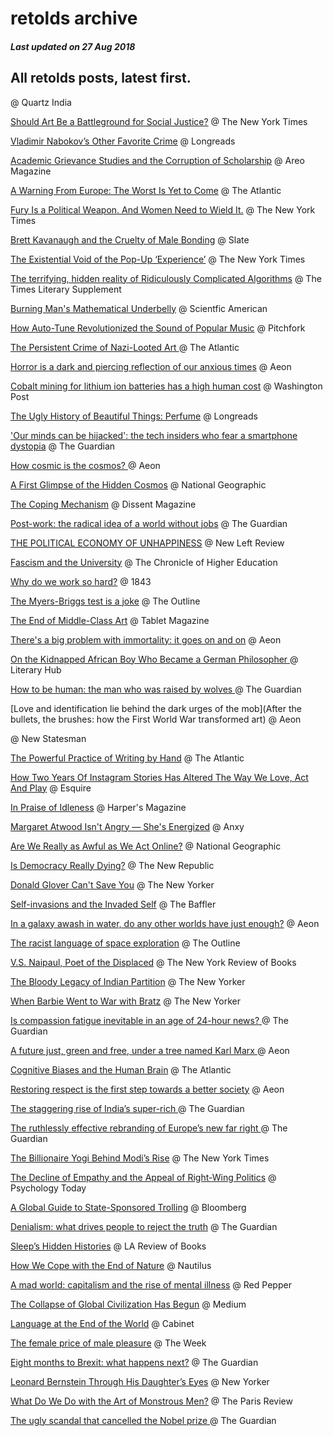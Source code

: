 # retolds archive
##### Last updated on 27 Aug 2018
## All retolds posts, latest first.



[]() @ Quartz India

[Should Art Be a Battleground for Social Justice?](https://www.nytimes.com/interactive/2018/10/03/magazine/morality-social-justice-art-entertainment.html) @  The New York Times

[Vladimir Nabokov’s Other Favorite Crime](https://longreads.com/2018/10/04/vladimir-nabokovs-other-favorite-crime/) @ Longreads

[Academic Grievance Studies and the Corruption of Scholarship](https://areomagazine.com/2018/10/02/academic-grievance-studies-and-the-corruption-of-scholarship/) @ Areo Magazine

[A Warning From Europe: The Worst Is Yet to Come](https://www.theatlantic.com/magazine/archive/2018/10/poland-polarization/568324/) @ The Atlantic

[Fury Is a Political Weapon. And Women Need to Wield It.](https://www.nytimes.com/2018/09/29/opinion/sunday/fury-is-a-political-weapon-and-women-need-to-wield-it.html) @ The New York Times

[Brett Kavanaugh and the Cruelty of Male Bonding](https://slate.com/news-and-politics/2018/09/brett-kavanaugh-allegations-yearbook-male-bonding.html) @ Slate

[The Existential Void of the Pop-Up ‘Experience’](https://www.nytimes.com/2018/09/26/arts/color-factory-museum-of-ice-cream-rose-mansion-29rooms-candytopia.html) @ The New York Times

[The terrifying, hidden reality of Ridiculously Complicated Algorithms](https://www.the-tls.co.uk/articles/public/ridiculously-complicated-algorithms/) @ The Times Literary Supplement

[Burning Man's Mathematical Underbelly](https://www.scientificamerican.com/article/burning-mans-mathematical-underbelly/) @ Scientfic American

[How Auto-Tune Revolutionized the Sound of Popular Music](https://pitchfork.com/features/article/how-auto-tune-revolutionized-the-sound-of-popular-music/) @ Pitchfork

[The Persistent Crime of Nazi-Looted Art ](https://www.theatlantic.com/entertainment/archive/2018/03/cornelius-gurlitt-nazi-looted-art/554936/) @ The Atlantic

[Horror is a dark and piercing reflection of our anxious times](https://aeon.co/essays/horror-is-a-dark-and-piercing-reflection-of-our-anxious-times) @ Aeon

[Cobalt mining for lithium ion batteries has a high human cost](https://www.washingtonpost.com/graphics/business/batteries/congo-cobalt-mining-for-lithium-ion-battery/) @ Washington Post

[The Ugly History of Beautiful Things: Perfume](https://longreads.com/2018/09/10/ugly-history-of-beautiful-things-perfume/) @ Longreads

['Our minds can be hijacked': the tech insiders who fear a smartphone dystopia](https://www.theguardian.com/technology/2017/oct/05/smartphone-addiction-silicon-valley-dystopia) @ The Guardian

[How cosmic is the cosmos? ](https://aeon.co/essays/can-buddhist-philosophy-explain-what-came-before-the-big-bang) @ Aeon

[A First Glimpse of the Hidden Cosmos](https://www.nationalgeographic.com/magazine/2015/01/dark-matter-dark-energy-hidden-cosmos/) @ National Geographic

[The Coping Mechanism](https://www.dissentmagazine.org/article/coping-economy-mindfulness-goes-corporate) @ Dissent Magazine

[Post-work: the radical idea of a world without jobs](https://www.theguardian.com/news/2018/jan/19/post-work-the-radical-idea-of-a-world-without-jobs) @ The Guardian

[THE POLITICAL ECONOMY OF UNHAPPINESS](https://newleftreview.org/II/71/william-davies-the-political-economy-of-unhappiness) @ New Left Review

[Fascism and the University](https://www.chronicle.com/article/Fascismthe-University/244382) @ The Chronicle of Higher Education

[Why do we work so hard?](https://www.1843magazine.com/features/why-do-we-work-so-hard) @ 1843

[The Myers-Briggs test is a joke](https://theoutline.com/post/6071/the-personality-brokers-review-myers-briggs-type-indicator?zd=1&zi=rgfowitg) @ The Outline

[The End of Middle-Class Art](https://www.tabletmag.com/jewish-arts-and-culture/visual-art-and-design/269564/the-end-of-middle-class-art) @ Tablet Magazine

[There's a big problem with immortality: it goes on and on](https://aeon.co/essays/theres-a-big-problem-with-immortality-it-goes-on-and-on) @ Aeon

[On the Kidnapped African Boy Who Became a German Philosopher ](https://lithub.com/on-the-kidnapped-african-boy-who-became-a-german-philosopher/) @ Literary Hub

[How to be human: the man who was raised by wolves ](https://www.theguardian.com/news/2018/aug/28/how-to-be-human-the-man-who-was-raised-by-wolves) @ The Guardian

[Love and identification lie behind the dark urges of the mob](After the bullets, the brushes: how the First World War transformed art) @ Aeon

[](https://www.newstatesman.com/culture/art-design/2018/08/after-bullets-brushes-how-first-world-war-transformed-art) @ New Statesman

[The Powerful Practice of Writing by Hand](https://www.theatlantic.com/entertainment/archive/2018/08/laura-van-den-berg-by-heart/567964/) @ The Atlantic

[How Two Years Of Instagram Stories Has Altered The Way We Love, Act And Play](https://www.esquire.com/uk/culture/a22588567/how-two-years-of-instagram-stories-has-altered-the-way-we-love-act-and-play/) @ Esquire

[In Praise of Idleness](https://harpers.org/archive/1932/10/in-praise-of-idleness/) @ Harper's Magazine

[Margaret Atwood Isn't Angry — She's Energized](https://medium.com/anxy-magazine/margaret-atwood-isnt-angry-she-s-energized-c24047a80a2f) @ Anxy

[Are We Really as Awful as We Act Online?](https://www.nationalgeographic.com/magazine/2018/08/embark-essay-aggression-internet-twitter-human-nature/) @ National Geographic

[Is Democracy Really Dying?](https://newrepublic.com/article/150507/democracy-really-dying) @ The New Republic

[Donald Glover Can't Save You](https://www.newyorker.com/magazine/2018/03/05/donald-glover-cant-save-you) @ The New Yorker

[Self-invasions and the Invaded Self](https://thebaffler.com/salvos/self-invasions-invaded-self-gurstein) @ The Baffler

[In a galaxy awash in water, do any other worlds have just enough?](https://aeon.co/essays/in-a-galaxy-awash-in-water-do-any-other-worlds-have-just-enough) @ Aeon

[The racist language of space exploration](https://theoutline.com/post/5809/the-racist-language-of-space-exploration?zd=1&zi=r2ou3kx6) @ The Outline

[V.S. Naipaul, Poet of the Displaced](https://www.nybooks.com/daily/2018/08/13/v-s-naipaul-poet-of-the-displaced/) @ The New York Review of Books

[The Bloody Legacy of Indian Partition](https://www.newyorker.com/magazine/2015/06/29/the-great-divide-books-dalrymple) @ The New Yorker

[When Barbie Went to War with Bratz](https://www.newyorker.com/magazine/2018/01/22/when-barbie-went-to-war-with-bratz) @ The New Yorker

[Is compassion fatigue inevitable in an age of 24-hour news? ](https://www.theguardian.com/news/2018/aug/02/is-compassion-fatigue-inevitable-in-an-age-of-24-hour-news) @ The Guardian

[A future just, green and free, under a tree named Karl Marx ](https://aeon.co/ideas/a-future-just-green-and-free-under-a-tree-named-karl-marx) @ Aeon

[Cognitive Biases and the Human Brain](https://www.theatlantic.com/magazine/archive/2018/09/cognitive-bias/565775/) @ The Atlantic

[Restoring respect is the first step towards a better society](https://aeon.co/essays/restoring-respect-is-the-first-step-towards-a-better-society) @ Aeon

[The staggering rise of India’s super-rich ](https://www.theguardian.com/news/2018/jul/10/the-staggering-rise-of-indias-super-rich) @ The Guardian

[The ruthlessly effective rebranding of Europe’s new far right ](https://www.theguardian.com/world/2016/nov/01/the-ruthlessly-effective-rebranding-of-europes-new-far-right) @ The Guardian

[The Billionaire Yogi Behind Modi’s Rise](https://www.nytimes.com/2018/07/26/magazine/the-billionaire-yogi-behind-modis-rise.html) @ The New York Times

[The Decline of Empathy and the Appeal of Right-Wing Politics](https://www.psychologytoday.com/us/blog/what-is-he-thinking/201612/the-decline-empathy-and-the-appeal-right-wing-politics) @ Psychology Today

[A Global Guide to State-Sponsored Trolling](https://www.bloomberg.com/features/2018-government-sponsored-cyber-militia-cookbook/) @ Bloomberg

[Denialism: what drives people to reject the truth](https://www.theguardian.com/news/2018/aug/03/denialism-what-drives-people-to-reject-the-truth) @ The Guardian

[Sleep’s Hidden Histories](https://lareviewofbooks.org/article/sleeps-hidden-histories/) @ LA Review of Books

[How We Cope with the End of Nature](http://nautil.us/issue/52/the-hive/how-we-cope-with-the-end-of-nature) @ Nautilus

[A mad world: capitalism and the rise of mental illness](https://www.redpepper.org.uk/a-mad-world-capitalism-and-the-rise-of-mental-illness/) @ Red Pepper

[The Collapse of Global Civilization Has Begun](https://medium.com/@FeunFooPermaKra/the-collapse-of-global-civilization-has-begun-b527c649754c) @ Medium

[Language at the End of the World](http://www.cabinetmagazine.org/issues/64/mikanowski.php) @ Cabinet

[The female price of male pleasure](https://theweek.com/articles/749978/female-price-male-pleasure) @ The Week

[Eight months to Brexit: what happens next?](https://www.theguardian.com/politics/2018/jul/26/eight-months-to-brexit-what-happens-next) @ The Guardian

[Leonard Bernstein Through His Daughter’s Eyes](https://www.newyorker.com/magazine/2018/06/25/leonard-bernstein-through-his-daughters-eyes) @ New Yorker

[What Do We Do with the Art of Monstrous Men?](https://www.theparisreview.org/blog/2017/11/20/art-monstrous-men/) @ The Paris Review

[The ugly scandal that cancelled the Nobel prize ](https://www.theguardian.com/news/2018/jul/17/the-ugly-scandal-that-cancelled-the-nobel-prize-in-literature) @ The Guardian
